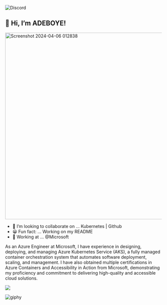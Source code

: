 ![Discord](https://img.shields.io/discord/1200102601451114547?logo=github&labelColor=blue)

👋 Hi, I’m ADEBOYE!
---
<img width="600" alt="Screenshot 2024-04-06 012838" src="https://github.com/fadarboye/fadarboye/assets/130584349/0047c860-9689-49fb-9d77-2090d15199aa">   


- 💜 I’m looking to collaborate on ... Kubernetes | Github 
- 😀 Fun fact: ... Working on my README 
- 🏬 Working at ... @Microsoft
  
 As an Azure Engineer at Microsoft, I have experience in designing, deploying, and managing Azure Kubernetes Service (AKS), a fully managed container orchestration system that automates software deployment, scaling, and management. I have also obtained multiple certifications in Azure Containers and Accessibility in Action from Microsoft, demonstrating my proficiency and commitment to delivering high-quality and accessible cloud solutions.

<a href="https://www.linkedin.com/in/adeboye-famurewa-700b9426/"><img src="https://img.shields.io/badge/LinkedIn-0077B5?style=for-the-badge&logo=linkedin&logoColor=white"></a>   

![giphy](https://github.com/fadarboye/fadarboye/assets/130584349/af8db905-a78d-40fb-9c20-317a400bdaa7)


<!---
fadarboye/fadarboye is a ✨ special ✨ repository because its `README.md` (this file) appears on your GitHub profile.
You can click the Preview link to take a look at your changes.
--->
